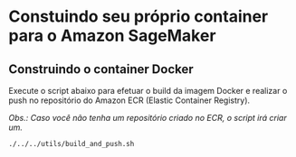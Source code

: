 # Constuindo seu próprio container para o Amazon SageMaker

## Construindo o container Docker

Execute o script abaixo para efetuar o build da imagem Docker e realizar o push no repositório do Amazon ECR (Elastic Container Registry).

_Obs.: Caso você não tenha um repositório criado no ECR, o script irá criar um._

```
./../../utils/build_and_push.sh
```
